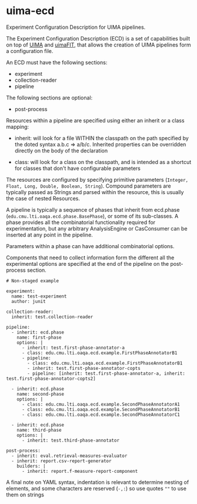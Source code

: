 uima-ecd
========

Experiment Configuration Description for UIMA pipelines. 

The Experiment Configuration Description (ECD) is a set of capabilities built on top of [UIMA](http://uima.apache.org/) and [uimaFIT](http://code.google.com/p/uimafit/), that allows the creation of UIMA pipelines form a configuration file.

An ECD must have the following sections:
 - experiment
 - collection-reader
 - pipeline
 
 The following sections are optional:
 
 - post-process

Resources within a pipeline are specified using either an inherit or a class mapping:

 - inherit: will look for a file WITHIN the classpath on the path specified by the doted syntax a.b.c => a/b/c. Inherited properties can be overridden directly on the body of the declaration

 - class: will look for a class on the classpath, and is intended as a shortcut for classes that don't have configurable parameters

The resources are configured by specifying primitive parameters (```Integer, Float, Long, Double, Boolean, String```). Compound parameters are typically passed as Strings and parsed within the resource, this is usually the case of nested Resources.  

A pipeline is typically a sequence of phases that inherit from ecd.phase (```edu.cmu.lti.oaqa.ecd.phase.BasePhase```), or some of its sub-classes. A phase provides all the combinatorial functionality required for experimentation, but any arbitrary AnalysisEngine or CasConsumer can be inserted at any point in the pipeline.

Parameters within a phase can have additional combinatorial options.

Components that need to collect information form the different all the experimental options are specified at the end of the pipeline on the post-process section.

```
# Non-staged example

experiment:
  name: test-experiment
  author: junit
  
collection-reader:
  inherit: test.collection-reader  
  
pipeline:
  - inherit: ecd.phase
    name: first-phase
    options: |
      - inherit: test.first-phase-annotator-a
      - class: edu.cmu.lti.oaqa.ecd.example.FirstPhaseAnnotatorB1 
      - pipeline: 
        - class: edu.cmu.lti.oaqa.ecd.example.FirstPhaseAnnotatorB1
        - inherit: test.first-phase-annotator-copts
        - pipeline: [inherit: test.first-phase-annotator-a, inherit: test.first-phase-annotator-copts2]  
      
  - inherit: ecd.phase
    name: second-phase  
    options: |
      - class: edu.cmu.lti.oaqa.ecd.example.SecondPhaseAnnotatorA1
      - class: edu.cmu.lti.oaqa.ecd.example.SecondPhaseAnnotatorB1
      - class: edu.cmu.lti.oaqa.ecd.example.SecondPhaseAnnotatorC1

  - inherit: ecd.phase
    name: third-phase  
    options: |
      - inherit: test.third-phase-annotator

post-process: 
  - inherit: eval.retrieval-measures-evaluator
  - inherit: report.csv-report-generator
    builders: |
      - inherit: report.f-measure-report-component 
```

A final note on YAML syntax, indentation is relevant to determine nesting of elements, and some characters  are reserved (```-,:```) so use quotes ```""``` to use them on strings